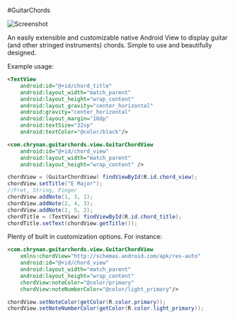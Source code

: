 #GuitarChords

![Screenshot](https://github.com/chRyNaN/GuitarChords/blob/master/app/src/main/res/drawable/screenshot.png)

An easily extensible and customizable native Android View to display guitar (and other stringed instruments) chords. 
Simple to use and beautifully designed.

Example usage:

```XML
<TextView
    android:id="@+id/chord_title"
    android:layout_width="match_parent"
    android:layout_height="wrap_content"
    android:layout_gravity="center_horizontal"
    android:gravity="center_horizontal"
    android:layout_margin="16dp"
    android:textSize="32sp"
    android:textColor="@color/black"/>

<com.chrynan.guitarchords.view.GuitarChordView
    android:id="@+id/chord_view"
    android:layout_width="match_parent"
    android:layout_height="wrap_content" />
```

```Java
chordView = (GuitarChordView) findViewById(R.id.chord_view);
chordView.setTitle("E Major");
//Fret, String, Finger
chordView.addNote(1, 3, 1);
chordView.addNote(2, 4, 3);
chordView.addNote(2, 5, 2);
chordTitle = (TextView) findViewById(R.id.chord_title);
chordTitle.setText(chordView.getTitle());
```

Plenty of built in customization options. For instance:

```XML
<com.chrynan.guitarchords.view.GuitarChordView
    xmlns:chordView="http://schemas.android.com/apk/res-auto"
    android:id="@+id/chord_view"
    android:layout_width="match_parent"
    android:layout_height="wrap_content"
    chordView:noteColor="@color/primary"
    chordView:noteNumberColor="@color/light_primary"/>
```

```Java
chordView.setNoteColor(getColor(R.color.primary));
chordView.setNoteNumberColor(getColor(R.color.light_primary));
```
